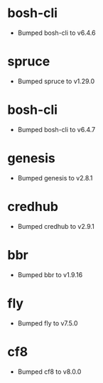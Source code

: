 
# bosh-cli

- Bumped bosh-cli to v6.4.6

# spruce

- Bumped spruce to v1.29.0

# bosh-cli

- Bumped bosh-cli to v6.4.7

# genesis

- Bumped genesis to v2.8.1

# credhub

- Bumped credhub to v2.9.1

# bbr

- Bumped bbr to v1.9.16

# fly

- Bumped fly to v7.5.0

# cf8

- Bumped cf8 to v8.0.0
